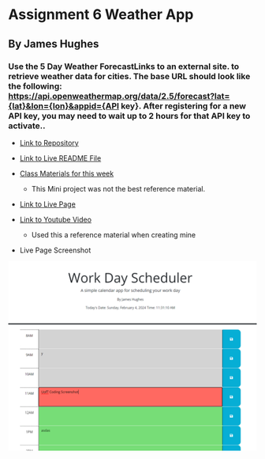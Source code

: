 # Assignment 6 Weather App
## By James Hughes
### Use the 5 Day Weather ForecastLinks to an external site. to retrieve weather data for cities. The base URL should look like the following: https://api.openweathermap.org/data/2.5/forecast?lat={lat}&lon={lon}&appid={API key}. After registering for a new API key, you may need to wait up to 2 hours for that API key to activate..
* [Link to Repository](https://github.com/Jameshughes2009/assignment-6)

* [Link to Live README File](https://jameshughes2009.github.io/assignment-6/)

* [Class Materials for this week](https://git.bootcampcontent.com/University-of-Toronto/UTOR-VIRT-FSF-PT-12-2023-U-LOLC/-/tree/main/06-Server-Side-APIs?ref_type=heads)
    * This Mini project was not the best reference material. 

* [Link to Live Page](https://jameshughes2009.github.io/assignment-6/v2/)

* [Link to Youtube Video](https://www.youtube.com/watch?v=74IOjtVvExY&t=830s)
    * Used this a reference material when creating mine

* Live Page Screenshot

![Screenshot](https://github.com/Jameshughes2009/assignment-5/blob/main/images/Screenshot%202024-02-04%20113115.png?raw=true)
